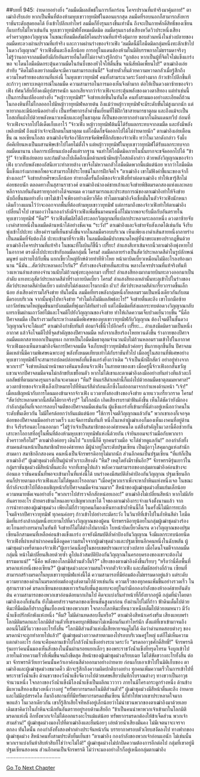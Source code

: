 ##บทที่ 945: ง่ายดายอย่างยิ่ง
“ลมมืดมีผลลัพธ์ในการกัดกร่อน โคจรปราณที่แท้จริงมาคุ้มกาย!”
ตาเฒ่าอิงรีบเอ่ย
หากเป็นพื้นที่ต้องห้ามหุบเขาวายุทมิฬในตอนแรกสุด ลมมืดที่รอบนอกก็สามารถสังหารราชันระดับสุดยอดได้ ยิ่งเข้าไปลึกเท่าไหร่ ลมมืดก็ยิ่งรุนแรงขึ้นเท่านั้น
ถึงจะเป็นกายศักดิ์สิทธิ์ของเซียนก็แบกรับไม่ไหวเช่นกัน
หุบเขาวายุทมิฬทั้งหมดมืดมิด ลมมืดรุนแรงส่งเสียงหวีดวิวประหนึ่งเสียงคร่ำครวญของวิญญาณ
ในขณะที่ลมมืดสัมผัสโดนปราณที่แท้จริงคุ้มกาย ขอบส่วนหนึ่งในช่วงปลายของลมมืดทะลวงผ่านปราณที่แท้จริง และกวาดผ่านร่างของจ้าวเฟิง
‘ลมมืดนี้มีไอมืดมิดกลุ่มหนึ่งทะลักเข้าไปในดวงวิญญาณ!’ จ้าวเฟิงตื่นตะลึงเล็กน้อย
การอยู่ในแดนต้องห้ามในมิติบรรพกาลไม่ธรรมดาจริงๆ ไม่รู้ว่านอกจากลมมืดยังมีภัยอันตรายอื่นใดที่ไม่อาจล่วงรู้อีกบ้าง
“ถูกต้อง หากเป็นผู้ที่จิตใจไม่แข็งแกร่งพอ จะโดนไอมืดมิดกระตุ้นความมืดในก้นบึ้งของหัวใจให้ตื่นขึ้น จนนิสัยผิดเพี้ยนไป!” ตาเฒ่าอิงเอ่ยสำทับ
“คิดไม่ถึงเลยว่าลมมืดจะมีความสามารถเช่นนี้!” จิงข่ายตัวสั่นด้วยความหวาดกลัวเมื่อรู้สึกถึงความโหดร้ายของสถานที่แห่งนี้
ในหุบเขาวายุทมิฬ คนทั้งสามระแวดระวังอย่างมาก ก้าวเข้าไปลึกขึ้นทีละก้าวๆ
เพราะเหตุการณ์ในลมมืด ความสามารถในการมองเห็นจึงต่ำมาก ต่อให้เป็นดวงตาซ้ายของจ้าวเฟิง ทัศนวิสัยก็ยังคงมีอุปสรรคนัก
นอกเสียจากว่าจ้าวเฟิงจะกระตุ้นพลังของดวงตาสีทอง แต่ทำเช่นนี้เป็นการสิ้นเปลืองอย่างยิ่ง
“หญ้าวายุทมิฬ!” จิงข่ายเอ่ยขึ้นในทันใด
คนทั้งสามมองอย่างละเอียดถี่ถ้วน ในกองหินที่ไม่ไกลออกไปมีหญ้าวายุทมิฬหลายต้น
ถึงแม้ว่าหญ้าวายุทมิฬจะมีระดับขั้นไม่สูงมากนัก แต่หายากและมีน้อยนิดอย่างยิ่ง เป็นทรัพยากรล้ำค่าชั้นเยี่ยมที่ใช้ฝึกวิชาสายมารธาตุลม
และถึงแม้จะเป็นโอสถที่แฝงไปด้วยพลังหนาวเหน็บและอยู่ในธาตุลม ก็เป็นของหายากอย่างมากในดินแดนทวีป
ก่อนที่จ้าวเฟิงจะจากไปได้เด็ดเก็บเอาไว้
“จ้าวเฟิง หญ้าวายุทมิฬต้นนี้ได้รับผลกระทบจากลมมืด และยังมีพลังเพลิงทมิฬ ถึงแม้ว่าเจ้าจะฝึกตนในธาตุลม แต่ไอมืดก็ขจัดออกไปได้ไม่ง่ายดายนัก” ตาเฒ่าอิงเอ่ยเตือนขึ้น
ณ หอเซียนโอสถ ตาเฒ่าอิงจับจ้องวิธีการขจัดพิษที่ลึกลับของจ้าวเฟิง
ทว่าในเวลาดังกล่าว รังผึ้งอัคคีเทียนหงเป็นผสานพิษเข้าไปโดยไม่ตั้งใจ
แต่หญ้าวายุทมิฬในหุบเขาวายุทมิฬได้รับผลกระทบจากลมมืดมานาน เกิดการเปลี่ยนแปลงตั้งแต่รากฐาน จนทำให้ไอมืดมิดภายในนั้นยากจะขจัดออกไปได้
“ข้ารู้!”
จ้าวเฟิงเอ่ยตอบ และก้มตัวลงไปเด็ดอีกเมื่อด้านหน้ามีหญ้าโอสถดังกล่าว
ด้วยพลังวิญญาณของจ้าวเฟิง บวกกับพลังของอัสนีเทวะทำลายล้าง เขาจึงไม่หวาดกลัวไอมืดมิดพวกนี้แม้แต่น้อย
หากว่าไอมืดมิดนี้แข็งแกร่งมากพอก็พอจะสามารถใช้ประโยชน์ในการฝึกจิตใจ
“ตาเฒ่าอิง เขาไม่ฟังคำชี้แนะของเจ้าก็ช่างเถอะ!” จิงข่ายส่ายศีรษะเล็กน้อย ท่าทางดื้อรั้นถือดีของจ้าวเฟิงที่ทำต่อตาเฒ่าอิง ทำให้เขารู้สึกไม่ค่อยชอบนัก
ตลอดทางในสุสานราชวงศ์ ตาเฒ่าอิงนำองค์ชายเก้าและจิงข่ายพิชิตมรดกสองแห่งและหลบหลีกจากภยันอันตรายทุกอย่างได้จนหมด
ความสามารถและประสบการณ์ของตาเฒ่าอิงทำให้จิงข่ายนับถือชื่นชมอย่างยิ่ง
เขาไม่เข้าใจเพียงอย่างเดียวก็คือ ทำไมตาเฒ่าอิงจึงเชื่อมั่นในตัวจ้าวเฟิงนักหนา
เดิมก็วางแผนไว้ว่าจะออกจากพื้นที่ต้องห้ามหุบเขาวายุทมิฬ แต่การมาถึงของจ้าวเฟิงทำให้ตาเฒ่าอิงเปลี่ยนใจไป
เขามองว่าในกองกำลังมีจ้าวเฟิงเพิ่มขึ้นมาคนหนึ่งก็ไม่มากพอจะรับมือกับอันตรายในหุบเขาวายุทมิฬ
“หืม?”
จ้าวเฟิงสัมผัสได้ถึงระลอกวิญญาณที่แปลกประหลาดระลอกหนึ่ง ดวงตาซ้ายจับเงาดำสายหนึ่งในลมมืดด้านหน้าได้อย่างชัดเจน
“ระวัง!” ตาเฒ่าอิงและจิงข่ายจับสังเกตได้เช่นกัน จึงรีบพุ่งเข้าไปปะทะ
เสียงคำรามที่เย็นชาดังขึ้นจากในลมมืดรอบบริเวณ
เห็นเพียงเงาดำเส้นสายหนึ่งกลายร่างเป็นลมมืดที่จับต้องได้ ปะทะเข้ามาที่จ้าวเฟิง ในลมมืดมิดมีปากขนาดใหญ่ที่น่าขยะแขยงปรากฏขึ้นด้วย
ตาเฒ่าอิงโคจรปราณที่แท้จริง ในขณะที่โผบินก็ชี้นิ้ว
เปรี๊ยะ!
ลำแสงสีเทาเข้มจากนิ้วตาเฒ่าอิงพุ่งหายไปในอากาศ ตรงดิ่งไปปะทะเข้ากับลมมืดกลุ่มนี้
โครม!
ลมมืดกลายร่างเป็นสัตว์ประหลาดสีดำในรูปลักษณ์มนุษย์ แผ่ราบไปกับพื้น แยกเขี้ยวใหญ่ยักษ์ด้วยท่าทีหิวโหย หน้าตาบิดเบี้ยวเหมือนไม่มีอะไรลงท้องมานาน
“นี่มัน…สัตว์ประหลาดอะไรกัน?” ทั้งร่างของจิงข่ายสั่นสะท้าน พลางโคจรปราณที่แท้จริงทันที วงแหวนลำแสงทองจำนวนนับไม่ถ้วนพุ่งทะลุออกมา
เปรี๊ยะ!
ลำแสงสีทองมากมายบินทะลวงออกมาเป็นลำดับ แทงทะลุสัตว์ประหลาดสีดำที่ร่างกายบิดเบี้ยว
โครม!
ลำแสงสีทองเหล่านั้นทะลุเข้าไปในร่างของสัตว์ประหลาดสีดำบิดเบี้ยว แต่กลับไม่ส่งผลอะไรมากนัก
ผัวะ!
สัตว์ประหลาดสีดำเกรี้ยวกราดขึ้นเล็กน้อย ส่งเสียงคำรามใส่จิงข่าย ทันใดนั้น ลมมืดที่ทรงพลังกลุ่มหนึ่งก็หลอมรวมเป็นหนึ่งเดียวกันกับลมมืดรอบบริเวณ จากนั้นพุ่งไปหาจิงข่าย
“ทำไมถึงไม่มีผลลัพธ์อะไร!” จิงข่ายตื่นตะลึง เขาโบกมือซ้าย เถาวัลย์ขนาดใหญ่มุดขึ้นมาบังลมมืดที่พุ่งมาได้ทันท่วงที
แต่ไอมืดมิดที่ส่งผลกระทบต่อดวงวิญญาณกลับแทรกซึมผ่านเถาวัลย์ไม้และโจมตีไปยังวิญญาณของจิงข่าย ทำให้เกิดความเจ็บปวดเย็นวาบขึ้น
“นี่คือปีศาจลมมืด เป็นร่างรวมกันระหว่างลมมืดพิเศษของหุบเขาวายุทมิฬกับวิญญาณ ต้องโจมตีในชั้นดวงวิญญาณจึงจะได้ผล!”
ตาเฒ่าอิงกำชับทันที ต่อมาจึงชี้นิ้วไปอีกครั้ง
เปรี๊ยะ…
ลำแสงมืดมิดรวมเป็นหนึ่งอากาศ แล้วจึงโจมตีไปที่จุดสำคัญของปีศาจลมมืด
หลังจากเสียงร้องโหยหวนดังขึ้น
ร่างกายของปีศาจลมมืดแตกสลายออกเป็นผุยผง กลายเป็นไอมืดมิดธาตุลมจำนวนนับไม่ถ้วนหลอมรวมเข้าไปในอากาศ
จ้าวเฟิงมองเห็นตาเฒ่าอิงจัดการปีศาจลมมืด จึงเก็บหญ้าวายุทมิฬแล้วค่อยๆ ชันกายลุกขึ้นยืน
ปีศาจลมมืดเหล่านี้มีความพิเศษเฉพาะอยู่ พลังทั้งหมดเทียบเท่าได้กับราชันทั่วไป เมื่ออยู่ในสถานที่พิเศษอย่างหุบเขาวายุทมิฬก็จะสามารถปลดปล่อยพลังที่แข็งแกร่งยิ่งกว่าเดิม
“เจ้าเป็นนักฝึกสัตว์ อย่าอยู่ห่างจากพวกเรา!” จิงข่ายเดินนำหน้าพลางหันมาเตือนจ้าวเฟิง
ในสายตาของเขา เมื่อครู่นี้จ้าวเฟิงอกสั่นขวัญแขวนจากปีศาจลมมืดจนไม่กล้าขยับเขยื้อนตัว
หากไม่ได้เขาและตาเฒ่าอิงลงมืออย่างทันท่วงทีแล้วละก็ ผลลัพธ์ที่ตามมาคงรุนแรงเกินจะคาดเดา
“หืม? หินแร่สีดำเหล่านี้ก็แฝงไปด้วยลมมืดธาตุลมมหาศาล!” ดวงตาซ้ายของจ้าวเฟิงเล็งเป้าหมายไปที่หินแร่สีดำก้อนเล็กซึ่งโผล่ออกมาจากกำแพงด้านหน้า
“เจ้า!” เมื่อเผชิญหน้ากับการโดนมองข้ามจากจ้าวเฟิง แววตาทั้งสองข้างของจิงข่าย ฉายแววเกรี้ยวกราด
โครม!
“สัตว์ประหลาดพวกนี้สลัดได้ยากจริงๆ!”
ไม่ไกลนัก เกิดเสียงรบราฆ่าฟันดังขึ้น เห็นได้ชัดว่ายังมีกองกำลังกลุ่มอื่นที่เจอการลอบโจมตีของปีศาจลมมืดเช่นกัน
ผู้แข็งแกร่งที่เข้ามาที่นี่ต่างอยู่เหนือกว่าคนในระดับขั้นเดียวกัน ไม่มีใครด้อยกว่ากันแม้แต่น้อย
“ใช้การโจมตีวิญญาณแล้วกัน” พวกเขาเองก็เจอจุดด้อยของปีศาจลมมืดอย่างรวดเร็ว และจัดการมันทันที
หนึ่งในเหล่าผู้เฒ่าเองก็มองเห็นเงาคนที่อยู่ด้านข้าง จึงรีบร้อนตะโกนออกมา
“ไม่รู้ว่าเจ้าเป็นสมาชิกขององค์ชายคนใด แต่สิ่งสำคัญในเวลานี้คือช่วยกันเสาะหาโอกาสที่อยู่ในพื้นที่ต้องห้ามหุบเขาวายุทมิฬแห่งนี้ด้วยกัน เจ้ายินยอมจะร่วมมือกับพวกเราชั่วคราวหรือไม่!”
ตาเฒ่าอิงค่อยๆ เดินไป “แบบนี้ก็ดี ทุกคนร่วมมือ จะได้ช่วยดูแลกัน!”
กองกำลังทั้งสามคนด้านหน้าเป็นสมาชิกฝ่ายองค์ชายหก มีผู้นำอยู่ในระดับปฐมเซียน เป็นผู้อาวุโสคุมกฏแห่งสำนักสามดาว สมาชิกอีกสองคน คนหนึ่งเป็นจักรพรรดิอายุไม่มากนัก ส่วนอีกคนเป็นปฐมเซียน
“ที่แท้ก็เป็นตาเฒ่าอิง!”
ผู้เฒ่าชุดม่วงที่เป็นผู้นำหัวเราะเสียงดัง
“หืม? เหตุใดยังมีราชันอีก?”
จักรพรรดิรุ่นเยาว์ในกลุุ่มราชันชุดม่วงมีสีหน้าตื่นตะลึง
จากที่เขาดูไปแล้ว พลังความสามารถของกลุ่มตาเฒ่าอิงค่อนข้างจะอ่อนแอ
ราชันคนนั้นที่พอจะเข้ามาในที่แห่งนี้ได้ บนร่างคงมีสมบัติล้ำค่าป้องกันวิญญาณ
ปฐมเซียนอีกคนก็ปรายตามองจ้าวเฟิงและไม่ได้พูดอะไรออกมา
“เมื่อครู่พวกเราเพิ่งจะหาถ้ำหินแห่งหนึ่งเจอ ในขณะที่กำลังจะเข้าไปก็ต้องเผชิญหน้ากับปีศาจลมมืดจำนวนมาก” สีหน้าของผู้เฒ่าชุดม่วงยิ้มแย้มเล็กน้อย ความหมายชัดเจนอย่างยิ่ง
“พวกเราไปสำรวจอีกสักหน่อยเถอะ!” ตาเฒ่าอิงไม่เปลี่ยนสีหน้า
หากไม่มีภัยอันตรายอะไร ฝ่ายตรงข้ามไหนเลยจะเชิญพวกเขาได้ ใจของตาเฒ่าอิงกระจ่างแจ้งตั้งนานแล้ว
จากการนำทางของผู้เฒ่าชุดม่วง เพียงไม่กี่ก้าวทุกคนก็มองเห็นทางเข้าถ้ำหินนี้ได้
ในครั้งนี้ไม่มีการทะลักโจมตีจากปีศาจวายุทมิฬ ทุกคนค่อยๆ ก้าวเข้าไปอย่างระมัดระวัง
ในวินาทีที่เข้าไปในถ้ำหินสีดำ ไอมืดมิดที่แกร่งกล้ากลุ่มหนึ่งทะยานไปที่ดวงวิญญาณของผู้คน
จักรพรรดิอายุน้อยในกลุ่มผู้เฒ่าชุดม่วงร้องตะโกนอย่างทรมานในทันที
จิงข่ายก็ไม่ได้ต่างไปมากนัก ใบหน้าบิดเบี้ยวดิ้นรน
ดวงวิญญาณของปฐมเซียนอีกสามคนที่เหลือค่อนข้างแข็งแกร่ง อาจยังมีสมบัติล้ำค่าป้องกันวิญญาณ จึงมีผลกระทบน้อยนิด
จ้าวเฟิงที่ผ่าเหล่าผ่ากอคนนี้ดึงดูดความสนใจจากผู้เฒ่าชุดม่วงและปฐมเซียนอีกคนหนึ่งในฉับพลัน
ผู้เฒ่าชุดม่วงหรี่ตามองจ้าวเฟิง“ผู้เยาว์คนนี้อยู่ในขอบเขตปราณเทวะช่วงปลาย เมื่อโดนโจมตีจากลมมืดกลุ่มนี้ หน้าไม่เปลี่ยนสีเลยด้วยซ้ำ ดูไปแล้วสมบัติป้องกันวิญญาณในครอบครองของเขาจะต้องไม่ธรรมดาแน่!”
“นี่คือ พลังของโลกมิติส่วนตัวงั้นรึ?” เสียงของตาเฒ่าอิงดังขึ้นเรียบๆ
“หรือว่านี่คือพื้นที่มรดกแห่งหนึ่งของเซียน?” ผู้เฒ่าชุดม่วงละความสนใจจากตัวจ้าวเฟิง และสัมผัสอย่างถี่ถ้วน
เซียนที่สามารถสร้างมรดกในหุบเขาวายุทมิฬแห่งนี้ได้ ความสามารถที่มีย่อมต้องไม่ธรรมดาอยู่แล้ว แต่ระดับความยากของด่านในมรดกย่อมต้องสูงส่งตามไปด้วยเช่นกัน
ความเร็วของทุกคนเพิ่มขึ้นอย่างรวดเร็ว
ในสุสานราชวงศ์ มรดกเซียนขอบเขตเทวาเร้นลับชั้นสูงแทบจะอยู่ในกำมือกองกำลังของห้าองค์ชายอันดับต้น ความสามารถของพวกเขาอ่อนด้อยมากเกินไป คิดจะแบ่งกันทำหน้าที่ก็ยังยากอยู่ดี
กลุ่มที่นำโดยตาเฒ่าอิงเองก็เช่นกัน ยังไม่เคยสำรวจมรดกของเซียนชั้นสูงมาก่อน
ยังผ่านไปไม่กี่ก้าว ฟ้าดินเต็มไปด้วยหิมะที่มืดมิดก็ปรากฏขึ้นเบื้องหน้าของพวกเขา
ใจกลางโลกหิมะที่หนาวเหน็บเต็มไปด้วยลมหนาว มีวังน้ำแข็งปรักหักพังแห่งหนึ่ง
“หืม? ไม่มีด่านทดสอบงั้นหรือ?” ตาเฒ่าอิงสีหน้าเคร่งขรึม เสียงแหบพร่า
โลกมิติมรดกและโลกมิติส่วนตัวที่เขาเคยบุกพิชิตมาไม่เหมือนกันเท่าไหร่นัก ตั้งแต่ที่เขาเข้ามาจนถึงตอนนี้ไม่มีวี่แววของอะไรทั้งสิ้น
“โลกมิติส่วนตัวแห่งนี้เสียหายจนดูไม่ได้ คิดว่าด่านทดสอบต่างๆ ของมรดกน่าจะถูกทำลายไปแล้ว!”
ผู้เฒ่าชุดม่วงกวาดสายตามองไปรอบบริเวณครู่ใหญ่ แต่ก็ไม่เห็นความแตกต่างอะไร ก่อนจะคืบคลานเข้าไปใกล้วังน้ำแข็งอย่างระแวดระวัง
“มรดกอาวุธศักดิ์สิทธิ์!”
จักรพรรดิรุ่นเยาว์คนนั้นมองเห็นสิ่งของในนั้นผ่านรอยแยกเล็กๆ ของพระราชวังน้ำแข็งที่ทรุดโทรม จึงบุกเข้าไปภายในด้วยความเร็วที่เพิ่มขึ้นจนถึงขีดสุด
สีหน้าของผู้เฒ่าชุดม่วงเรียบเฉย ไม่ได้ขัดขวางอะไรทั้งสิ้น
ต่อมา จักรพรรดิวัยเยาว์คนนั้นคว้าเอาค้อนสีดำออกมาอย่างง่ายดาย ก่อนเก็บเอาเข้าไปในมิติเก็บของ
ตาเฒ่าอิงและผู้เฒ่าชุดม่วงขมวดคิ้ว มักจะรู้สึกถึงความผิดปกติบางอย่าง
ทุกคนเพิ่มความเร็วในการเข้าไปที่พระราชวังน้ำแข็ง
ด้านขวาของวังน้ำแข็งจัดวางไปด้วยเศษเสี้ยวบันทึกโบราณต่างๆ ทางขวาเป็นอาวุธจำนวนหนึ่ง
ใจกลางของวังน้ำแข็งมีโลงน้ำแข็งเป็นผลึกแวววาว ภายในมีโครงกระดูกร่างหนึ่ง ด้านข้างมีแหวนสีทองเข้มวงหนึ่งวางอยู่
“ทรัพยากรมรดกในมิติส่วนตัว!” ผู้เฒ่าชุดม่วงมีสีหน้าตื่นตะลึง
ง่ายดายและไม่มีอุปสรรคใด ก็มาถึงสถานที่ที่มีทรัพยากรมรดกขั้นเซียน นี่ก็ทำให้พวกเขาประหลาดใจมากพอแล้ว
ในเวลาเดียวกัน เขาก็รู้สึกเสียใจทีหลังอยู่เล็กน้อยว่าไม่น่าชวนพวกของตาเฒ่าอิงมาด้วยเลย
เดิมเขาคิดว่าในถ้ำหินจะมีภยันอันตรายอยู่รอบด้านเสียอีก
“ข้าเป็นคนนำพาพวกเจ้าเข้ามาในโลกมิติมรดกแห่งนี้ อีกทั้งพวกเจ้าไม่ได้ออกแรงอะไรแม้แต่น้อย ทรัพยากรมรดกต้องให้ข้าเจ็ดส่วน พวกเจ้าสามส่วน!”
ผู้เฒ่าชุดม่วงมองไปที่ตาเฒ่าอิงและยิ้มน้อยๆ เอ่ยด้วยน้ำเสียงมั่นคง ไม่มีเจตนาจะเจรจาตกลง
ทันใดนั้น กองกำลังทั้งสองฟากต่างประจันหน้ากัน บรรยากาศรอบตัวเงียบสงัดลงไป
ทางฟากของผู้เฒ่าชุดม่วง สีหน้าคนทั้งสามประดับยิ้มเย็นชา
“ตาเฒ่าอิง กองกำลังของพวกเจ้าอ่อนแอนัก ไม่เช่นนั้นพวกเราแบ่งกันห้าสิบห้าสิบก็ใช่ว่าจะไม่ได้!”
ผู้เฒ่าชุดม่วงไม่ปกปิดความต้องการอีกต่อไป
กลุ่มที่เขาอยู่มีปฐมเซียนสองคน ส่วนอีกคนเป็นจักรพรรดิ
ไม่ว่าจะมองอย่างไรก็อยู่เหนือกลุ่มตาเฒ่าอิง
………………………………


[Go To Next Chapter]( ./183.md)